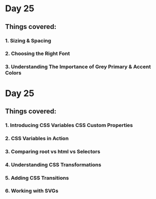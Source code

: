 # Day 25
## Things covered:
### 1. Sizing & Spacing
### 2. Choosing the Right Font
### 3. Understanding The Importance of Grey Primary & Accent Colors
##
# Day 25
## Things covered:
### 1. Introducing CSS Variables CSS Custom Properties
### 2. CSS Variables in Action
### 3. Comparing root vs html vs Selectors
### 4. Understanding CSS Transformations
### 5. Adding CSS Transitions
### 6. Working with SVGs